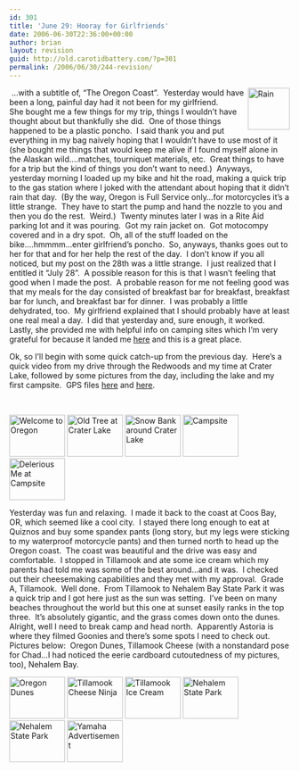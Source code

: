 ```yaml
---
id: 301
title: 'June 29: Hooray for Girlfriends'
date: 2006-06-30T22:36:00+00:00
author: brian
layout: revision
guid: http://old.carotidbattery.com/?p=301
permalink: /2006/06/30/244-revision/
---
```

<a title="Photo Sharing" href="http://www.flickr.com/photos/64293054@N00/178195979/"><img style="FLOAT: right" alt="Rain" width="75" height="75" src="http://static.flickr.com/52/178195979\_688953f139\_s.jpg" /></a> &#8230;with a subtitle of, &#8220;The Oregon Coast&#8221;.  Yesterday would have been a long, painful day had it not been for my girlfriend.  She bought me a few things for my trip, things I wouldn&#8217;t have thought about but thankfully she did.  One of those things happened to be a plastic poncho.  I said thank you and put everything in my bag naively hoping that I wouldn&#8217;t have to use most of it (she bought me things that would keep me alive if I found myself alone in the Alaskan wild&#8230;.matches, tourniquet materials, etc.  Great things to have for a trip but the kind of things you don&#8217;t want to need.)  Anyways, yesterday morning I loaded up my bike and hit the road, making a quick trip to the gas station where I joked with the attendant about hoping that it didn&#8217;t rain that day.  (By the way, Oregon is Full Service only&#8230;for motorcycles it&#8217;s a little strange.  They have to start the pump and hand the nozzle to you and then you do the rest.  Weird.)  Twenty minutes later I was in a Rite Aid parking lot and it was pouring.  Got my rain jacket on.  Got motocompy covered and in a dry spot.  Oh, all of the stuff loaded on the bike&#8230;.hmmmm&#8230;enter girlfriend&#8217;s poncho.  So, anyways, thanks goes out to her for that and for her help the rest of the day.  I don&#8217;t know if you all noticed, but my post on the 28th was a little strange.  I just realized that I entitled it &#8220;July 28&#8221;.  A possible reason for this is that I wasn&#8217;t feeling that good when I made the post.  A probable reason for me not feeling good was that my meals for the day consisted of breakfast bar for breakfast, breakfast bar for lunch, and breakfast bar for dinner.  I was probably a little dehydrated, too.  My girlfriend explained that I should probably have at least one real meal a day.  I did that yesterday and, sure enough, it worked.  Lastly, she provided me with helpful info on camping sites which I&#8217;m very grateful for because it landed me <a href="http://www.oregonstateparks.org/park\_201.php">here</a> and this is a great place. <p>Ok, so I&#8217;ll begin with some quick catch-up from the previous day.  Here&#8217;s a quick video from my drive through the Redwoods and my time at Crater Lake, followed by some pictures from the day, including the lake and my first campsite.  GPS files <a href="http://carotidbattery.com/28jun06pt1.htm">here</a> and <a href="http://carotidbattery.com/28jun06pt2.htm">here</a>.</p> <p></p> <p> </p> <p><a title="Photo Sharing" href="http://www.flickr.com/photos/64293054@N00/178406226/"><img alt="Welcome to Oregon" width="100" height="75" src="http://static.flickr.com/58/178406226\_727647a243\_t.jpg" /></a> <a title="Photo Sharing" href="http://www.flickr.com/photos/64293054@N00/178406227/"><img alt="Old Tree at Crater Lake" width="100" height="75" src="http://static.flickr.com/73/178406227\_c398421068\_t.jpg" /></a> <a title="Photo Sharing" href="http://www.flickr.com/photos/64293054@N00/178406229/"><img alt="Snow Bank around Crater Lake" width="100" height="75" src="http://static.flickr.com/68/178406229\_6c38c7d52b\_t.jpg" /></a> <a title="Photo Sharing" href="http://www.flickr.com/ photos/64293054@N00/178406231/"><img alt="Campsite" width="100" height="75" src="http://static.flickr.com/70/178406231\_09366184b3\_t.jpg" /></a> <a title="Photo Sharing" href="http://www.flickr.com/photos/64293054@N00/178406232/"><img alt="Delerious Me at Campsite" width="100" height="75" src="http://static.flickr.com/71/178406232\_3b2849405a\_t.jpg" /></a></p> <p>Yesterday was fun and relaxing.  I made it back to the coast at Coos Bay, OR, which seemed like a cool city.  I stayed there long enough to eat at Quiznos and buy some spandex pants (long story, but my legs were sticking to my waterproof motorcycle pants) and then turned north to head up the Oregon coast.  The coast was beautiful and the drive was easy and comfortable.  I stopped in Tillamook and ate some ice cream which my parents had told me was some of the best around&#8230;and it was.  I checked out their cheesemaking capabilities and they met with my approval.  Grade A, Tillamook.  Well done.  From Tillamook to Nehalem Bay State Park it was a quick trip and I got here just as the sun was setting.  I&#8217;ve been on many beaches throughout the world but this one at sunset easily ranks in the top three.  It&#8217;s absolutely gigantic, and the grass comes down onto the dunes.  Alright, well I need to break camp and head north.  Apparently Astoria is where they filmed Goonies and there&#8217;s some spots I need to check out.  Pictures below:  Oregon Dunes, Tillamook Cheese (with a nonstandard pose for Chad&#8230;I had noticed the eerie cardboard cutoutedness of my pictures, too), Nehalem Bay.</p> <a title="Photo Sharing" href="http://www.flickr.com/photos/64293054@N00/178195980/"><img alt="Oregon Dunes" width="100" height="75" src="http://static.flickr.com/77/178195980\_7c21614fb6\_t.jpg" /></a> <a title="Photo Sharing" href="http://www.flickr.com/photos/64293054@N00/178195981/"><img alt="Tillamook Cheese Ninja" width="100" height="75" src="http://static.flickr.com/74/178195981\_36a6b35160\_t.jpg" /></a> <a title="Photo Sharing" href="http://www.flickr.com/photos/64 293054@N00/178195982/"><img alt="Tillamook Ice Cream" width="100" height="75" src="http://static.flickr.com/52/178195982\_6929053443\_t.jpg" /></a> <a title="Photo Sharing" href="http://www.flickr.com/photos/64293054@N00/178198137/"><img alt="Nehalem State Park" width="100" height="75" src="http://static.flickr.com/78/178198137\_3aa6a833ee\_t.jpg" /></a> <a title="Photo Sharing" href="http://www.flickr.com/photos/64293054@N00/178195984/"><img alt="Nehalem State Park" width="100" height="75" src="http://static.flickr.com/59/178195984\_5cea1e04aa\_t.jpg" /></a> <a title="Photo Sharing" href="http://www.flickr.com/photos/64293054@N00/178198136/"><img alt="Yamaha Advertisement" width="100" height="75" src="http://static.flickr.com/52/178198136\_5f9d4c63aa_t.jpg" /></a>